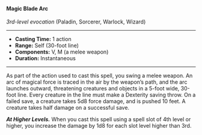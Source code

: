 #### Magic Blade Arc
*3rd-level evocation* (Paladin, Sorcerer, Warlock, Wizard)
___
- **Casting Time:** 1 action
- **Range:** Self (30-foot line)
- **Components:** V, M (a melee weapon)
- **Duration:** Instantaneous
---
As part of the action used to cast this spell, you swing a melee weapon. An arc of magical force is traced in the air by the weapon’s path, and the arc launches outward, threatening creatures and objects in a 5-foot wide, 30-foot line. Every creature in the line must make a Dexterity saving throw. On a failed save, a creature takes 5d8 force damage, and is pushed 10 feet. A creature takes half damage on a successful save.

***At Higher Levels.*** When you cast this spell using a spell slot of 4th level or higher, you increase the damage by 1d8 for each slot level higher than 3rd.
